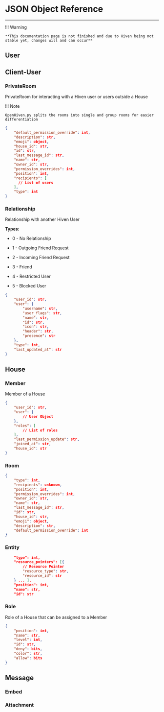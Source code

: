 # JSON Object Reference

---

!!! Warning

    **This documentation page is not finished and due to Hiven being not stable yet, changes will and can occur**

## User

## Client-User

### PrivateRoom

PrivateRoom for interacting with a Hiven user or users outside a House

!!! Note

    OpenHiven.py splits the rooms into single and group rooms for easier differentiation 

```json
{
    "default_permission_override": int,
    "description": str,
    "emoji": object,
    "house_id": str,
    "id": str,
    "last_message_id": str,
    "name": str,
    "owner_id": str,
    "permission_overrides": int,
    "position": int,
    "recipients": [
      // List of users
    ],
    "type": int
}
```

### Relationship

Relationship with another Hiven User

**Types:**

*    0 - No Relationship
    
*    1 - Outgoing Friend Request
    
*    2 - Incoming Friend Request
    
*    3 - Friend
    
*    4 - Restricted User
    
*    5 - Blocked User

```json
{
    "user_id": str,
    "user": {
        "username": str,
        "user_flags": str,
        "name": str,
        "id": str,
        "icon": str,
        "header": str,
        "presence": str
    },
    "type": int,
    "last_updated_at": str
}
```

## House

### Member

Member of a House

```json
{
    "user_id": str,
    "user": {
        // User Object
    },
    "roles": [
        // List of roles
    ],
    "last_permission_update": str,
    "joined_at": str,
    "house_id": str
}
```

### Room

```json
{
    "type": int,
    "recipients": unknown,
    "position": int,
    "permission_overrides": int,
    "owner_id": str,
    "name": str,
    "last_message_id": str,
    "id": str,
    "house_id": str,
    "emoji": object,
    "description": str,
    "default_permission_override": int
}
```

### Entity

```json
    "type": int,
    "resource_pointers": [{
        // Resource Pointer
        "resource_type": str,
        "resource_id": str
    } ... ],
    "position": int,
    "name": str,
    "id": str
```

### Role

Role of a House that can be assigned to a Member

```json
{
    "position": int,
    "name": str,
    "level": int,
    "id": str,
    "deny": bits,
    "color": str,
    "allow": bits
}
```

## Message

### Embed

### Attachment
